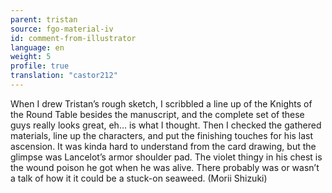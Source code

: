 ```yaml
---
parent: tristan
source: fgo-material-iv
id: comment-from-illustrator
language: en
weight: 5
profile: true
translation: "castor212"
---
```


When I drew Tristan’s rough sketch, I scribbled a line up of the Knights of the Round Table besides the manuscript, and the complete set of these guys really looks great, eh… is what I thought. Then I checked the gathered materials, line up the characters, and put the finishing touches for his last ascension. It was kinda hard to understand from the card drawing, but the glimpse was Lancelot’s armor shoulder pad. The violet thingy in his chest is the wound poison he got when he was alive. There probably was or wasn’t a talk of how it it could be a stuck-on seaweed. (Morii Shizuki)
